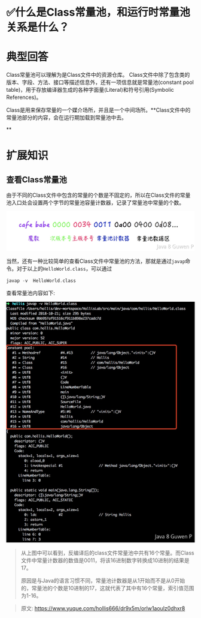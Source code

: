 # ✅什么是Class常量池，和运行时常量池关系是什么？


# 典型回答

Class常量池可以理解为是Class文件中的资源仓库。 Class文件中除了包含类的版本、字段、方法、接口等描述信息外，还有一项信息就是常量池(constant pool table)，用于存放编译器生成的各种字面量(Literal)和符号引用(Symbolic References)。

Class是用来保存常量的一个媒介场所，并且是一个中间场所。**Class文件中的常量池部分的内容，会在运行期加载到常量池中去。

**

# 扩展知识


## 查看Class常量池

由于不同的Class文件中包含的常量的个数是不固定的，所以在Class文件的常量池入口处会设置两个字节的常量池容量计数器，记录了常量池中常量的个数。

![image.png](./img/LhPnBTmRWSmA3_nh/1696936241650-d0243715-ff77-4920-b9b1-d1148365b16c-697092.png)

当然，还有一种比较简单的查看Class文件中常量池的方法，那就是通过`javap`命令。对于以上的`HelloWorld.class`，可以通过

```c
javap -v  HelloWorld.class
```

查看常量池内容如下:

![image.png](./img/LhPnBTmRWSmA3_nh/1696936273095-37316678-260d-4684-98a7-09f4ce95d3d0-529700.png)


> 从上图中可以看到，反编译后的class文件常量池中共有16个常量。而Class文件中常量计数器的数值是0011，将该16进制数字转换成10进制的结果是17。
> 
> 原因是与Java的语言习惯不同，常量池计数器是从1开始而不是从0开始的，常量池的个数是10进制的17，这就代表了其中有16个常量，索引值范围为1-16。





> 原文: <https://www.yuque.com/hollis666/dr9x5m/orlw1aoulz0dhxr8>